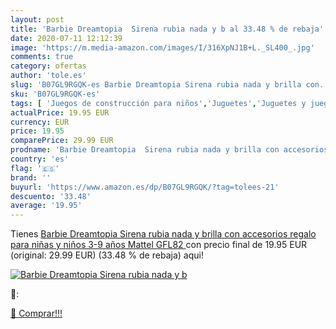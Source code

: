 ```yaml
---
layout: post
title: 'Barbie Dreamtopia  Sirena rubia nada y b al 33.48 % de rebaja'
date: 2020-07-11 12:12:39
image: 'https://m.media-amazon.com/images/I/316XpNJ1B+L._SL400_.jpg'
comments: true
category: ofertas
author: 'tole.es'
slug: 'B07GL9RGQK-es Barbie Dreamtopia Sirena rubia nada y brilla con...'
sku: 'B07GL9RGQK-es'
tags: [ 'Juegos de construcción para niños','Juguetes','Juguetes y juegos','barbie','mattel', ]
actualPrice: 19.95 EUR
currency: EUR
price: 19.95
comparePrice: 29.99 EUR
prodname: 'Barbie Dreamtopia  Sirena rubia nada y brilla con accesorios  regalo para niñas y niños 3-9 años  Mattel GFL82 '
country: 'es'
flag: '🇪🇸'
brand: ''
buyurl: 'https://www.amazon.es/dp/B07GL9RGQK/?tag=tolees-21'
descuento: '33.48'
average: '19.95'
---
```


Tienes [Barbie Dreamtopia  Sirena rubia nada y brilla con accesorios  regalo para niñas y niños 3-9 años  Mattel GFL82 ](https://www.amazon.es/dp/B07GL9RGQK/?tag=tolees-21) con precio final de  19.95 EUR (original: 29.99 EUR) (33.48 %  de rebaja) aqui!

[![Barbie Dreamtopia  Sirena rubia nada y b](https://m.media-amazon.com/images/I/316XpNJ1B+L._SL400_.jpg)](https://www.amazon.es/dp/B07GL9RGQK/?tag=tolees-21)

🔎:


[🛒 Comprar!!!](https://www.amazon.es/dp/B07GL9RGQK/?tag=tolees-21)
